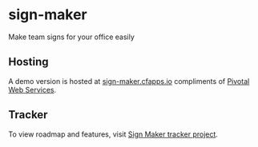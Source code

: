 # sign-maker

Make team signs for your office easily

## Hosting

A demo version is hosted at [sign-maker.cfapps.io](https://sign-maker.cfapps.io/) compliments of [Pivotal Web Services](https://run.pivotal.io/).

## Tracker

To view roadmap and features, visit [Sign Maker tracker project](https://www.pivotaltracker.com/n/projects/2080377).
